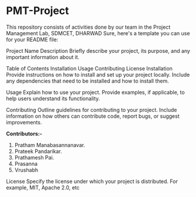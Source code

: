 # PMT-Project
This repository consists of activities done by our team in the Project Management Lab, SDMCET, DHARWAD
Sure, here's a template you can use for your README file:

Project Name
Description
Briefly describe your project, its purpose, and any important information about it.

Table of Contents
Installation
Usage
Contributing
License
Installation
Provide instructions on how to install and set up your project locally. Include any dependencies that need to be installed and how to install them.

Usage
Explain how to use your project. Provide examples, if applicable, to help users understand its functionality.

Contributing
Outline guidelines for contributing to your project. Include information on how others can contribute code, report bugs, or suggest improvements.

**Contributors:-**
1. Pratham Manabasannanavar.
2. Prateek Pandarikar.
3. Prathamesh Pai.
4. Prasanna
5. Vrushabh

License
Specify the license under which your project is distributed. For example, MIT, Apache 2.0, etc
